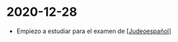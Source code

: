# 2020-12-28

- Empiezo a estudiar para el examen de [[Judeoespañol]]

[//begin]: # "Autogenerated link references for markdown compatibility"
[Judeoespañol]: judeoespañol "Judeoespañol"
[//end]: # "Autogenerated link references"